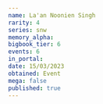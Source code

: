 ```yaml
---
name: La'an Noonien Singh
rarity: 4
series: snw
memory_alpha:
bigbook_tier: 6
events: 6
in_portal:
date: 15/03/2023
obtained: Event
mega: false
published: true
---
```



